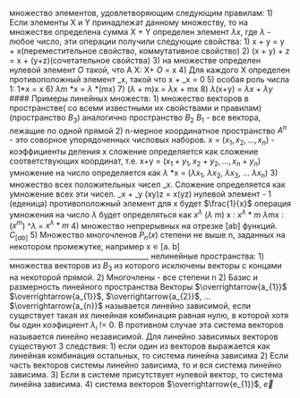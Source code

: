 множество элементов, удовлетворяющим следующим правилам:
	1) Если элементы X и Y принадлежат данному множеству, то на множестве определена сумма X + Y
	определен элемент $\lambda x$, где $\lambda$ - любое число, эти операции получили следующие свойства:
		1) x + y = y + x(переместительное свойство, коммутативное свойство)
		2) (x + y) + z = x + (y+z)(сочетательное свойства)
		3) на множестве определен нулевой элемент $O$ такой, что A X: X+ $O$ = x
		4) Для каждого X определен противоположный элемент _x, такой что x + _x = 0
		5) особая роль числа 1: 1*x = x
		6) $\lambda m$ *x = $\lambda$  *(mx)
		7) ($\lambda$ + m)x = $\lambda$x + mx
		8) $\lambda$(x+y) = $\lambda x$ + $\lambda y$
		#### Примеры линейных множеств:
		1) множество векторов в пространстве( со всеми известными их свойствами и правилам)
		(пространство $В_{3}$)
		аналогично пространство $B_{2}$ $B_{1}$ - все вектора, лежащие по одной прямой
		2) n-мерное координатное пространство $A^n$ - это соворное упорядоченных числовых наборов. x = ($x_{1}, x_{2}, \dots, x_{n}$) - коэффициенты деления x
		сложение определяется как сложение соответствующих координат, т.е. x+y = ($x_{1}+y_{1}, x_{2}+y_{2}, \dots, x_{n} + y_{n}$)
		умножение на число определяется как $\lambda$ *x = ($\lambda x_{1}$, $\lambda x_{2}$, $\lambda x_{3}$, ... $\lambda x_{n}$)
		3) множество всех положительных чисел _${x}$. Сложение определяется как умножение всех эти чисел. _x + _y
		(xy)z = x(yz)
		нулевой элемент - $1$ (еденица)
		противоположный элемент для x будет $\frac{1}{x}$ 
		операция умножения на число $\lambda$ будет определяться как $x^\lambda$ 
		($\lambda$ m) x : $x^\lambda*m$ 
		$\lambda$mx : ($x^m$) ^$\lambda$ = $x^\lambda*m$ 
		4) множество непрерывных на отрезке [ab] функций. $C_{[ab]}$ 
		5) Множество многочленов $P_{n}(x)$ степени не выше n, заданных на некотором промежутке, например x ∊ [a. b]
		_______________________________________
		нелинейные пространства:
		1) множества векторов из $B_{3}$ из которого исключены векторы с концами на некоторой прямой.
		2) Многочлены - все степени n
	2) Базис и размерность линейного пространства
	Векторы $\overrightarrow{a_{1}}$ $\overrightarrow{а_{1}}$, $\overrightarrow{а_{2}}$, ... $\overrightarrow{а_{n}}$ называется линейно зависимой, если существует такая их линейная комбинация равная нулю, в которой хотя бы один коэфициент $\lambda_{i}$ != 0. В противном случае эта система векторов называется линейно независимой.
	Для линейно зависимых векторов существуют 3 следствия:
		1) если один из векторов выражается как линейная комбинация остальных, то система линейна зависима
		2) Если часть векторов системы линейно зависима, то и вся система линейно зависима.
		3) Если в системе присутствует нулевой вектор, то система линейна зависима.
		4) система векторов $\overrightarrow{e_{1}}$, $\overrightarrow{e}$
		 
